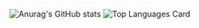 ![Anurag's GitHub stats](https://github-readme-stats.vercel.app/api?username=slablove&theme=midnight-purple&show_icons=true)
![Top Languages Card](https://github-readme-stats.vercel.app/api/top-langs/?username=slablove&theme=midnight-purple&show_icons=true)
